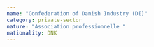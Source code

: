 ```yaml
---
name: "Confederation of Danish Industry (DI)"
category: private-sector
nature: "Association professionnelle "
nationality: DNK
---
```

    